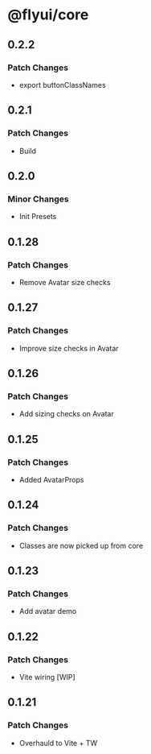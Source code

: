 # @flyui/core

## 0.2.2

### Patch Changes

- export buttonClassNames

## 0.2.1

### Patch Changes

- Build

## 0.2.0

### Minor Changes

- Init Presets

## 0.1.28

### Patch Changes

- Remove Avatar size checks

## 0.1.27

### Patch Changes

- Improve size checks in Avatar

## 0.1.26

### Patch Changes

- Add sizing checks on Avatar

## 0.1.25

### Patch Changes

- Added AvatarProps

## 0.1.24

### Patch Changes

- Classes are now picked up from core

## 0.1.23

### Patch Changes

- Add avatar demo

## 0.1.22

### Patch Changes

- Vite wiring [WIP]

## 0.1.21

### Patch Changes

- Overhauld to Vite + TW
